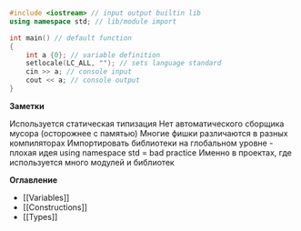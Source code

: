 
```c++
#include <iostream> // input output builtin lib
using namespace std; // lib/module import

int main() // default function
{
	int a {0}; // variable definition
	setlocale(LC_ALL, ""); // sets language standard
	cin >> a; // console input
	cout << a; // console output
}
```

**Заметки**

Используется статическая типизация
Нет автоматического сборщика мусора (осторожнее с памятью)
Многие фишки различаются в разных компиляторах
Импортировать библиотеки на глобальном уровне - плохая идея
using namespace std = bad practice
Именно в проектах, где используется много модулей и библиотек

**Оглавление**
- [[Variables]]
- [[Constructions]]
- [[Types]]